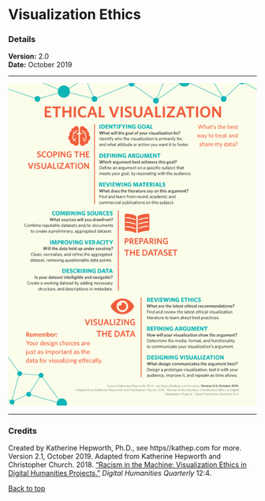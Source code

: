 # Visualization Ethics

### Details
**Version:** 2.0  
**Date:** October 2019

-----------------------------

![Ethical Visualization Workflow poster](/images/ethical_visualization_poster_2_0.png)

-----------------------------
### Credits

Created by Katherine Hepworth, Ph.D., see https//kathep.com for more. Version 2.1, October 2019. Adapted from Katherine Hepworth and Christopher Church. 2018. [“Racism in the Machine: Visualization Ethics in Digital Humanities Projects.”](http://www.digitalhumanities.org/dhq/vol/12/4/000408/000408.html) *Digital Humanities Quarterly* 12:4.     

[Back to top](#visualization-ethics)